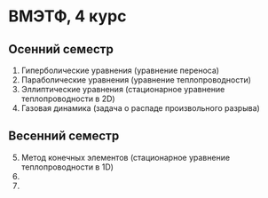 # ВМЭТФ, 4 курс

## Осенний семестр
1) Гиперболические уравнения (уравнение переноса)
2) Параболические уравнения (уравнение теплопроводности)
3) Эллиптические уравнения (стационарное уравнение теплопроводности в 2D)
4) Газовая динамика (задача о распаде произвольного разрыва)

## Весенний семестр 
5) Метод конечных элементов  (стационарное уравнение теплопроводности в 1D)
6) 
7)
